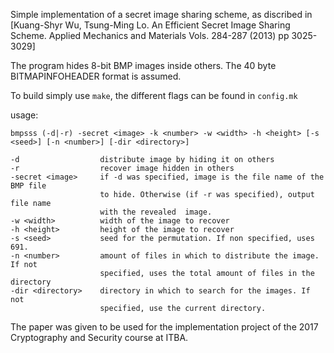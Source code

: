 Simple implementation of a secret image sharing scheme, as discribed in
[Kuang-Shyr Wu, Tsung-Ming Lo. An Efficient Secret Image Sharing Scheme. Applied Mechanics and Materials Vols. 284-287 (2013) pp 3025-3029]

The program hides 8-bit BMP images inside others. The 40 byte BITMAPINFOHEADER
format is assumed.

To build simply use `make`, the different flags can be found in `config.mk`

usage:

```
bmpsss (-d|-r) -secret <image> -k <number> -w <width> -h <height> [-s <seed>] [-n <number>] [-dir <directory>]

-d                  distribute image by hiding it on others
-r                  recover image hidden in others
-secret <image>     if -d was specified, image is the file name of the BMP file
                    to hide. Otherwise (if -r was specified), output file name
                    with the revealed  image.
-w <width>          width of the image to recover
-h <height>         height of the image to recover
-s <seed>           seed for the permutation. If non specified, uses 691.
-n <number>         amount of files in which to distribute the image. If not
                    specified, uses the total amount of files in the directory
-dir <directory>    directory in which to search for the images. If not
                    specified, use the current directory.
```

The paper was given to be used for the implementation project of the 2017
Cryptography and Security course at ITBA.
